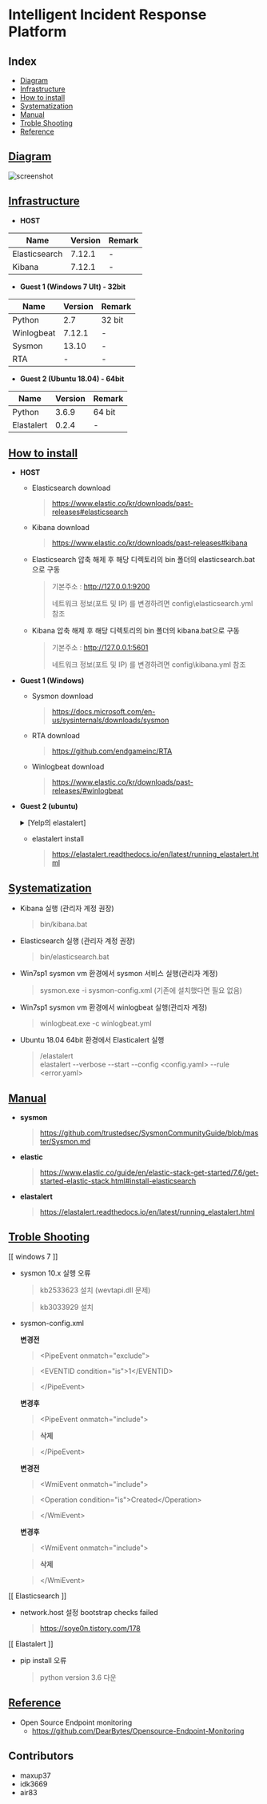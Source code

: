 # Intelligent Incident Response Platform

## Index

* [Diagram](#diagram)
* [Infrastructure](#infrastructure)
* [How to install](#how-to-install)
* [Systematization](#systematization)
* [Manual](#manual)
* [Troble Shooting](#troble-shooting)
* [Reference](#reference)

## [Diagram](#index)

   ![screenshot](diagram.png)

## [Infrastructure](#index)

* **HOST**

|Name|Version|Remark|
|-|-|-|
|Elasticsearch|7.12.1|-|
|Kibana|7.12.1|-|

* **Guest 1 (Windows 7 Ult) - 32bit**

|Name|Version|Remark|
|-|-|-|
|Python|2.7|32 bit|
|Winlogbeat|7.12.1|-|
|Sysmon|13.10|-|
|RTA|-|-|

* **Guest 2 (Ubuntu 18.04) - 64bit**

|Name|Version|Remark|
|-|-|-|
|Python|3.6.9|64 bit|
|Elastalert|0.2.4|-|


## [How to install](#index)

* **HOST**
	+ Elasticsearch download
		> https://www.elastic.co/kr/downloads/past-releases#elasticsearch

	+ Kibana download
		> https://www.elastic.co/kr/downloads/past-releases#kibana

	+ Elasticsearch 압축 해제 후 해당 디렉토리의 bin 폴더의 elasticsearch.bat으로 구동
		> 기본주소 : http://127.0.0.1:9200
		> 
		> 네트워크 정보(포트 및 IP) 를 변경하려면 config\elasticsearch.yml 참조

	+ Kibana 압축 해제 후 해당 디렉토리의 bin 폴더의 kibana.bat으로 구동
		> 기본주소 : http://127.0.0.1:5601
		> 
		> 네트워크 정보(포트 및 IP) 를 변경하려면 config\kibana.yml 참조
		
* **Guest 1 (Windows)**
	+ Sysmon download
		> https://docs.microsoft.com/en-us/sysinternals/downloads/sysmon
	
	+ RTA download
		> https://github.com/endgameinc/RTA
	
	+ Winlogbeat download
		> https://www.elastic.co/kr/downloads/past-releases/#winlogbeat

* **Guest 2 (ubuntu)**

	<details>
  	<summary>[Yelp의 elastalert]</summary>
  	<div markdown="1">
   	 > https://github.com/Yelp/elastalert
  	</div>
	</details>

  - elastalert install

    > https://elastalert.readthedocs.io/en/latest/running_elastalert.html


##  [Systematization](#index)

* Kibana 실행 (관리자 계정 권장)
  > bin/kibana.bat

* Elasticsearch 실행 (관리자 계정 권장)
  > bin/elasticsearch.bat

* Win7sp1 sysmon vm 환경에서 sysmon 서비스 실행(관리자 계정)
  > sysmon.exe -i sysmon-config.xml
    (기존에 설치했다면 필요 없음)

* Win7sp1 sysmon vm 환경에서 winlogbeat 실행(관리자 계정)
  > winlogbeat.exe -c winlogbeat.yml

* Ubuntu 18.04 64bit 환경에서 Elasticalert 실행
  >/elastalert  
  >elastalert --verbose --start  --config <config.yaml> --rule <error.yaml>
 
## [Manual](#index)

* **sysmon**
  > https://github.com/trustedsec/SysmonCommunityGuide/blob/master/Sysmon.md

* **elastic**
  > https://www.elastic.co/guide/en/elastic-stack-get-started/7.6/get-started-elastic-stack.html#install-elasticsearch

* **elastalert**
  > https://elastalert.readthedocs.io/en/latest/running_elastalert.html
  
 ## [Troble Shooting](#index)
 [[ windows 7 ]]
 * sysmon 10.x 실행 오류
   > kb2533623 설치 (wevtapi.dll 문제)
   
   > kb3033929 설치

* sysmon-config.xml

  **변경전** 
     
    > \<PipeEvent onmatch="exclude"\>
	
    > \<EVENTID condition="is"\>1\</EVENTID\> 
     
    > \<\/PipeEvent\>
          
   **변경후**   
   
     > \<PipeEvent onmatch="include"\>
			
     >**삭제**
	
     > \</PipeEvent\>
          
   **변경전**
   
     > \<WmiEvent onmatch="include"\>
		
     >    \<Operation condition="is">Created</Operation\> 
            
     > \</WmiEvent\>
           
   **변경후**     
   
     > \<WmiEvent onmatch="include"\>
	
     > **삭제** 
	
     > \</WmiEvent\>
        
[[ Elasticsearch ]] 
* network.host 설정 bootstrap checks failed
  > https://soye0n.tistory.com/178


[[ Elastalert ]]
* pip install 오류
  > python version 3.6 다운

## [Reference](#index)
* Open Source Endpoint monitoring 
  - https://github.com/DearBytes/Opensource-Endpoint-Monitoring 

## Contributors
* maxup37
* idk3669
* air83
